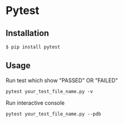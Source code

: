 # Pytest

## Installation
```$ pip install pytest```

## Usage
Run test which show "PASSED" OR "FAILED"

```pytest your_test_file_name.py -v```

Run interactive console

```pytest your_test_file_name.py --pdb```
